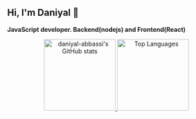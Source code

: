 ## Hi, I'm Daniyal 👋
**JavaScript developer. Backend(nodejs) and Frontend(React)**

<div align="center">
    <a href="https://github.com/anuraghazra/github-readme-stats">
        <img src="https://github-readme-stats.vercel.app/api?username=daniyal-abbassi&show_icons=true&theme=dark" alt="daniyal-abbassi's GitHub stats" height="165" />
    </a>
    <a href="https://github.com/anuraghazra/github-readme-stats">
        <img src="https://github-readme-stats.vercel.app/api/top-langs/?username=daniyal-abbassi&show_icons=true&theme=dark&layout=compact" alt="Top Languages" height="165" />
    </a>
</div>
